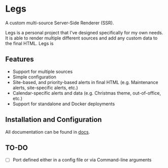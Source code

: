 # Legs
A custom multi-source Server-Side Renderer (SSR).

Legs is a personal project that I've designed specifically for my own needs. It is able to render multiple different sources and add any custom data to the final HTML.
Legs is 

## Features
- Support for multiple sources
- Simple configuration
- Site-based, and priority-based alerts in final HTML (e.g. Maintenance alerts, site-specific alerts, etc.)
- Calendar-specific alerts and data (e.g. Christmas theme, out-of-office, etc.)
- Support for standalone and Docker deployments

## Installation and Configuration
All documentation can be found in [docs](docs/).

## TO-DO
- [ ] Port defined either in a config file or via Command-line arguments